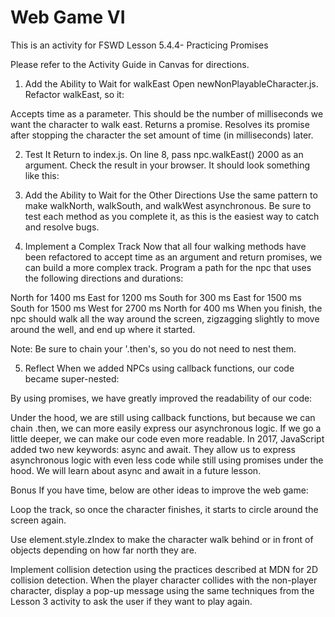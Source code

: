 # Web Game VI

This is an activity for FSWD Lesson 5.4.4- Practicing Promises

Please refer to the Activity Guide in Canvas for directions.

1) Add the Ability to Wait for walkEast
Open newNonPlayableCharacter.js. Refactor walkEast, so it:

Accepts time as a parameter. This should be the number of milliseconds we want the character to walk east.
Returns a promise.
Resolves its promise after stopping the character the set amount of time (in milliseconds) later.

2) Test It
Return to index.js. On line 8, pass npc.walkEast() 2000 as an argument. Check the result in your browser. It should look something like this:

3) Add the Ability to Wait for the Other Directions
Use the same pattern to make walkNorth, walkSouth, and walkWest asynchronous. Be sure to test each method as you complete it, as this is the easiest way to catch and resolve bugs.

4) Implement a Complex Track
Now that all four walking methods have been refactored to accept time as an argument and return promises, we can build a more complex track. Program a path for the npc that uses the following directions and durations:

North for 1400 ms
East for 1200 ms
South for 300 ms
East for 1500 ms
South for 1500 ms
West for 2700 ms
North for 400 ms
When you finish, the npc should walk all the way around the screen, zigzagging slightly to move around the well, and end up where it started.

Note: Be sure to chain your '.then's, so you do not need to nest them.

5) Reflect
When we added NPCs using callback functions, our code became super-nested:

By using promises, we have greatly improved the readability of our code:

Under the hood, we are still using callback functions, but because we can chain .then, we can more easily express our asynchronous logic. If we go a little deeper, we can make our code even more readable. In 2017, JavaScript added two new keywords: async and await. They allow us to express asynchronous logic with even less code while still using promises under the hood. We will learn about async and await in a future lesson.

Bonus
If you have time, below are other ideas to improve the web game:

Loop the track, so once the character finishes, it starts to circle around the screen again.

Use element.style.zIndex to make the character walk behind or in front of objects depending on how far north they are.

Implement collision detection using the practices described at MDN for 2D collision detection. When the player character collides with the non-player character, display a pop-up message using the same techniques from the Lesson 3 activity to ask the user if they want to play again.